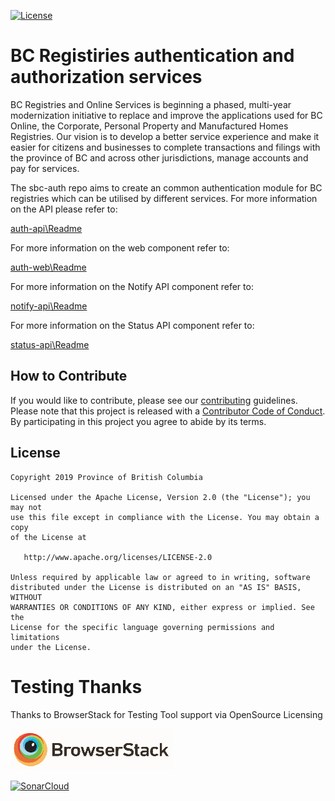 [![License](https://img.shields.io/badge/License-Apache%202.0-blue.svg)](LICENSE)

# BC Registiries authentication and authorization services

BC Registries and Online Services is beginning a phased, multi-year modernization initiative to replace and improve the applications used for BC Online, the Corporate, Personal Property and Manufactured Homes Registries. Our vision is to develop a better service experience and make it easier for citizens and businesses to complete transactions and filings with the province of BC and across other jurisdictions, manage accounts and pay for services.

The sbc-auth repo aims to create an common authentication module for BC registries which can be utilised by different services.
For more information on the API please refer to:

[auth-api\Readme](auth-api/README.md)

For more information on the web component refer to:

[auth-web\Readme](auth-web/README.md)

For more information on the Notify API component refer to:

[notify-api\Readme](notify-api/README.md)

For more information on the Status API component refer to:

[status-api\Readme](status-api/README.md)

## How to Contribute

If you would like to contribute, please see our [contributing](CONTRIBUTING.md)
guidelines. Please note that this project is released with a
[Contributor Code of Conduct](CODE_OF_CONDUCT.md). By participating in this
project you agree to abide by its terms.

## License

    Copyright 2019 Province of British Columbia

    Licensed under the Apache License, Version 2.0 (the "License"); you may not
    use this file except in compliance with the License. You may obtain a copy
    of the License at

       http://www.apache.org/licenses/LICENSE-2.0

    Unless required by applicable law or agreed to in writing, software
    distributed under the License is distributed on an "AS IS" BASIS, WITHOUT
    WARRANTIES OR CONDITIONS OF ANY KIND, either express or implied. See the
    License for the specific language governing permissions and limitations
    under the License.

# Testing Thanks

Thanks to BrowserStack for Testing Tool support via OpenSource Licensing

[![BrowserStack](browserstack-logo-white-small.png)](http://browserstack.com/)

[![SonarCloud](https://sonarcloud.io/images/project_badges/sonarcloud-white.svg)](https://sonarcloud.io/dashboard?id=sbc-auth)


